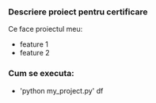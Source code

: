 ### Descriere proiect pentru certificare

Ce face proiectul meu:
- feature 1
- feature 2

### Cum se executa:

- 'python my_project.py'
df